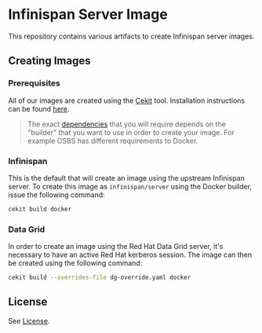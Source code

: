 # Infinispan Server Image

This repository contains various artifacts to create Infinispan server images.

## Creating Images
### Prerequisites
All of our images are created using the [Cekit](https://cekit.io) tool. Installation instructions can be found [here](https://docs.cekit.io/en/latest/handbook/installation/instructions.html).

> The exact [dependencies](https://docs.cekit.io/en/latest/handbook/installation/dependencies.html#) that you will require depends on the "builder" that you want to use in order to create your image. For example OSBS has different requirements to Docker.

### Infinispan
This is the default that will create an image using the upstream Infinispan server. To create this image as `infinispan/server` using the Docker builder, issue the following command:
```bash
cekit build docker
```

### Data Grid
In order to create an image using the Red Hat Data Grid server, it's necessary to have an active Red Hat kerberos session. The image can then be created using the following command:
```bash
cekit build --overrides-file dg-override.yaml docker
```

## License
See [License](LICENSE.md).
